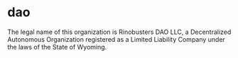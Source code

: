 # dao
The legal name of this organization is Rinobusters DAO LLC, a Decentralized Autonomous Organization registered as a Limited Liability Company under the laws of the State of Wyoming.
